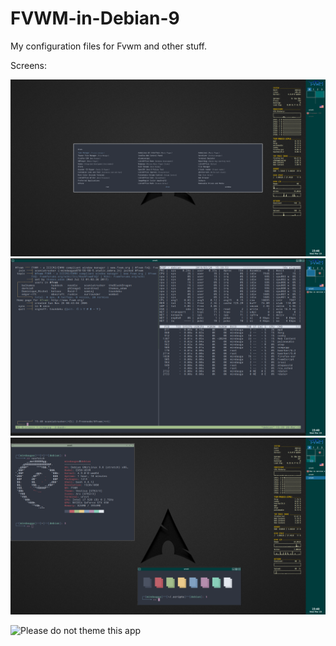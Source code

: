 # FVWM-in-Debian-9
My configuration files for Fvwm and other stuff.





Screens:

![Screenshot](screen.png?raw=true "Clear")
![Screenshot](screen_1.png?raw=true "Bussy")
![Screenshot](screen_2.png?raw=true "Bussy")

![Please do not theme this app](https://stopthemingmy.app/badge.svg)
